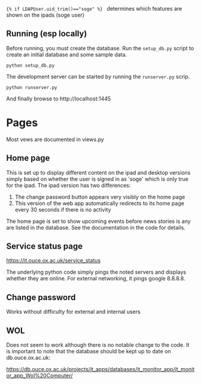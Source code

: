 `{% if LDAPUser.uid_trim()=="soge" %} ` determines which features are shown on the ipads (soge user)

## Running (esp locally)

Before running, you must create the database. Run the `setup_db.py` script to create an initial database and some sample data.
```
python setup_db.py
```

The development server can be started by running the `runserver.py` scrip.
```
python runserver.py
```

And finally browse to http://localhost:1445



# Pages

Most vews are documented in views.py

## Home page

This is set up to display different content on the ipad and desktop versions simply based on whether the user is signed in as 'soge' which is only true for the ipad. 
The ipad version has two differences: 
1. The change password button appears very visibly on the home page
2. This version of the web app automatically redirects to its home page every 30 seconds if there is no activity

The home page is set to show upcoming events before news stories is any are listed in the database. See the documentation in the code for details.

## Service status page

https://it.ouce.ox.ac.uk/service_status

The underlying python code simply pings the noted servers and displays whether they are online. For external networking, it pings google 8.8.8.8.

## Change password

Works without difficulty for external and internal users

## WOL

Does not seem to work although there is no notable change to the code. It is important to note that the database should be kept up to date on db.ouce.ox.ac.uk:

https://db.ouce.ox.ac.uk/projects/it_apps/databases/it_monitor_app/it_monitor_app_Wol%20Computer/